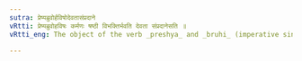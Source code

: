 ```yaml
---
sutra: प्रेष्यब्रुवोर्हविषोदेवतासंप्रदाने
vRtti: प्रेष्यब्रुवोहविषः कर्मणः षष्ठी विभक्तिर्भवति देवता संप्रदानेसति ॥
vRtti_eng: The object of the verb _preshya_ and _bruhi_ (imperative singular of _Divadi_ verb, meaning 'send' and 'utter,') denoting sacrificial food, takes the sixth case-affix, when making offerings to deity is meant or when deity is the recepient.

---
```

